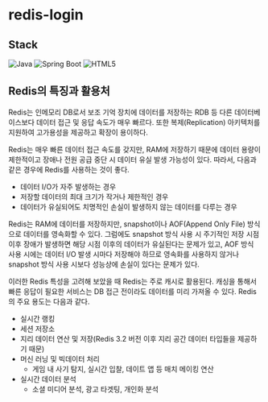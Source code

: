 # redis-login

## Stack
<img src="https://img.shields.io/badge/Java-007396.svg?&style=flat&logo=Java&logoColor=white" alt="Java"> <img src="https://img.shields.io/badge/Spring_Boot-6DB33F.svg?&style=flat&logo=SpringBoot&logoColor=white" alt="Spring Boot"> <img src="https://img.shields.io/badge/redis-%23DD0031.svg?style=flat&logo=redis&logoColor=white" alt="HTML5">

## Redis의 특징과 활용처
Redis는 인메모리 DB로서 보조 기억 장치에 데이터를 저장하는 RDB 등 다른 데이터베이스보다 데이터 접근 및 응답 속도가 매우 빠르다. 또한 복제(Replication) 아키텍처를 지원하여 고가용성을 제공하고 확장이 용이하다.

Redis는 매우 빠른 데이터 접근 속도를 갖지만, RAM에 저장하기 때문에 데이터 용량이 제한적이고 장애나 전원 공급 중단 시 데이터 유실 발생 가능성이 있다. 따라서, 다음과 같은 경우에 Redis를 사용하는 것이 좋다.
* 데이터 I/O가 자주 발생하는 경우
* 저장할 데이터의 최대 크기가 작거나 제한적인 경우
* 데이터가 유실되어도 치명적인 손실이 발생하지 않는 데이터를 다루는 경우

Redis는 RAM에 데이터를 저장하지만, snapshot이나 AOF(Append Only File) 방식으로 데이터를 영속화할 수 있다. 그럼에도 snapshot 방식 사용 시 주기적인 저장 시점 이후 장애가 발생하면 해당 시점 이후의 데이터가 유실된다는 문제가 있고, AOF 방식 사용 시에는 데이터 I/O 발생 시마다 저장해야 하므로 영속화를 사용하지 않거나 snapshot 방식 사용 시보다 성능상에 손실이 있다는 문제가 있다.

이러한 Redis 특성을 고려해 보았을 때 Redis는 주로 캐시로 활용된다. 캐싱을 통해서 빠른 응답이 필요한 서비스는 DB 접근 전이라도 데이터를 미리 가져올 수 있다. Redis의 주요 용도는 다음과 같다.
* 실시간 랭킹
* 세션 저장소
* 지리 데이터 연산 및 저장(Redis 3.2 버전 이후 지리 공간 데이터 타입들을 제공하기 때문)
* 머신 러닝 및 빅데이터 처리
  * 게임 내 사기 탐지, 실시간 입찰, 데이트 앱 등 매치 메이킹 연산
* 실시간 데이터 분석
  * 소셜 미디어 분석, 광고 타겟팅, 개인화 분석
